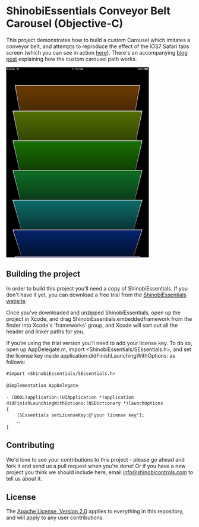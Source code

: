 ShinobiEssentials Conveyor Belt Carousel (Objective-C)
=====================

This project demonstrates how to build a custom Carousel which imitates a conveyor belt, and attempts to reproduce the effect of the iOS7 Safari tabs screen (which you can see in action [here](http://www.apple.com/ios/ios7/)). There's an accompanying [blog post](http://www.shinobicontrols.com/blog/posts/2013/07/15/customizing-your-carousel-path/) explaining how the custom carousel path works. 

![Screenshot](screenshot.png?raw=true)

Building the project
------------------

In order to build this project you'll need a copy of ShinobiEssentials. If you don't have it yet, you can download a free trial from the [ShinobiEssentials website](http://www.shinobicontrols.com/shinobiessentials/).

Once you've downloaded and unzipped ShinobiEssentials, open up the project in Xcode, and drag ShinobiEssentials.embeddedframework from the finder into Xcode's 'frameworks' group, and Xcode will sort out all the header and linker paths for you.

If you’re using the trial version you’ll need to add your license key. To do so, open up AppDelegate.m, import <ShinobiEssentials/SEssentials.h>, and set the license key inside application:didFinishLaunchingWithOptions: as follows:

    #import <ShinobiEssentials/SEssentials.h>

    @implementation AppDelegate

    - (BOOL)application:(UIApplication *)application didFinishLaunchingWithOptions:(NSDictionary *)launchOptions
    {
        [SEssentials setLicenseKey:@"your license key"];
        …
    }

Contributing
------------

We'd love to see your contributions to this project - please go ahead and fork it and send us a pull request when you're done! Or if you have a new project you think we should include here, email info@shinobicontrols.com to tell us about it.

License
-------

The [Apache License, Version 2.0](license.txt) applies to everything in this repository, and will apply to any user contributions.

